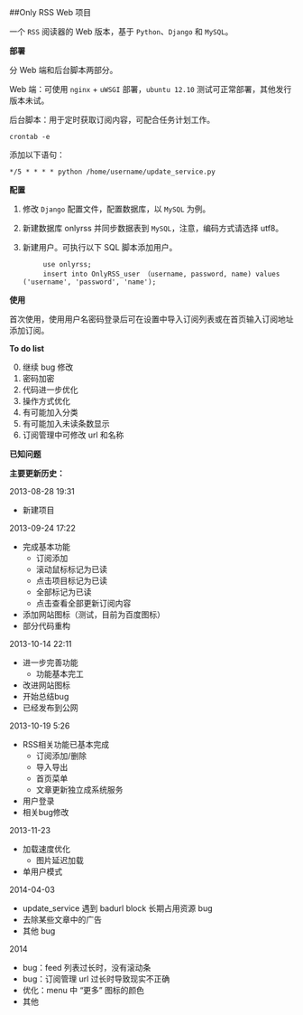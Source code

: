 ##Only RSS Web 项目

一个 `RSS` 阅读器的 Web 版本，基于 `Python`、`Django` 和 `MySQL`。

**部署**

分 Web 端和后台脚本两部分。

Web 端：可使用 `nginx` + `uWSGI` 部署，`ubuntu 12.10` 测试可正常部署，其他发行版本未试。

后台脚本：用于定时获取订阅内容，可配合任务计划工作。

    crontab -e

添加以下语句：

    */5 * * * * python /home/username/update_service.py

**配置**

1. 修改 `Django` 配置文件，配置数据库，以 `MySQL` 为例。
2. 新建数据库 onlyrss 并同步数据表到 `MySQL`，注意，编码方式请选择 utf8。
3. 新建用户。可执行以下 SQL 脚本添加用户。


            use onlyrss;
            insert into OnlyRSS_user （username, password, name) values ('username', 'password', 'name');

**使用**

首次使用，使用用户名密码登录后可在设置中导入订阅列表或在首页输入订阅地址添加订阅。

**To do list**

0. 继续 bug 修改
1. 密码加密
2. 代码进一步优化
3. 操作方式优化
4. 有可能加入分类
5. 有可能加入未读条数显示
6. 订阅管理中可修改 url 和名称

**已知问题**



**主要更新历史：**

2013-08-28 19:31

* 新建项目

2013-09-24 17:22

* 完成基本功能
    * 订阅添加
    * 滚动鼠标标记为已读
    * 点击项目标记为已读
    * 全部标记为已读
    * 点击查看全部更新订阅内容
* 添加网站图标（测试，目前为百度图标）
* 部分代码重构

2013-10-14 22:11

* 进一步完善功能
    * 功能基本完工
* 改进网站图标
* 开始总结bug
* 已经发布到公网

2013-10-19 5:26

* RSS相关功能已基本完成
    * 订阅添加/删除
    * 导入导出
    * 首页菜单
    * 文章更新独立成系统服务
* 用户登录
* 相关bug修改

2013-11-23

* 加载速度优化
    * 图片延迟加载
* 单用户模式

2014-04-03

* update_service 遇到 badurl block 长期占用资源 bug
* 去除某些文章中的广告
* 其他 bug

2014
* bug：feed 列表过长时，没有滚动条
* bug：订阅管理 url 过长时导致现实不正确
* 优化：menu 中 “更多” 图标的颜色
* 其他



